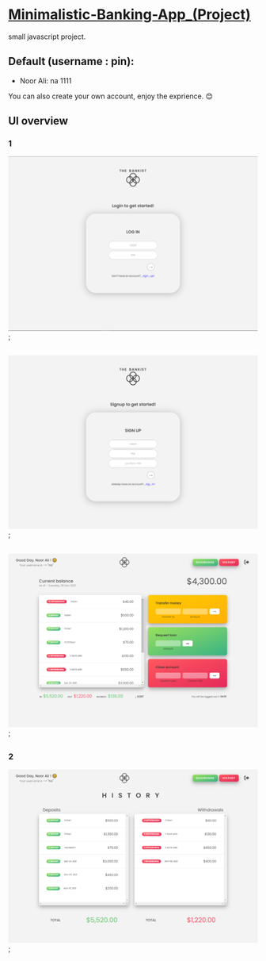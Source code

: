 # [Minimalistic-Banking-App_(Project)](https://noorali-180.github.io/Minimalistic-Banking-App_-updated-/)

small javascript project.


## Default  (username : pin):
- Noor Ali: na 1111

You can also create your own account, enjoy the exprience. 😊

## UI overview
### 1
 <img src = "1.PNG" />;

 ##

  ##
 
 <img src = "2.PNG" />;

 ##

  ##
 
 <img src = "3.PNG" />;

 ##

### 2
 
 <img src = "4.PNG" />;

 ##
